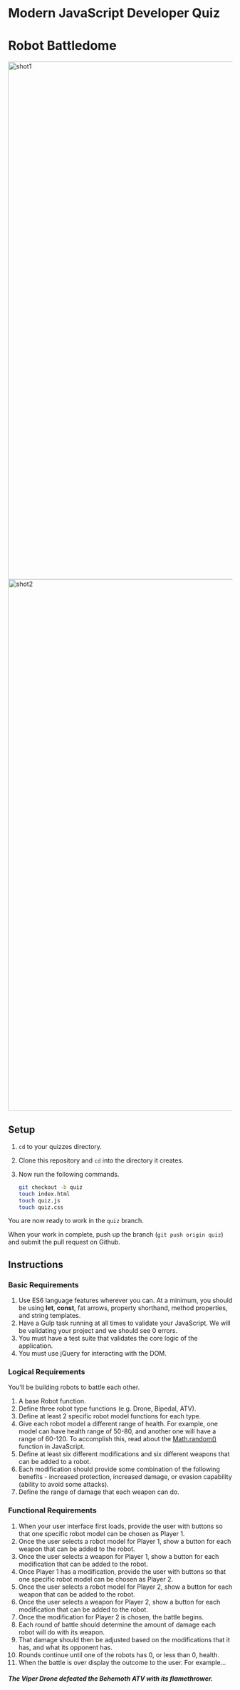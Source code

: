 # Modern JavaScript Developer Quiz
# Robot Battledome

<img width="1162" alt="shot1" src="https://cloud.githubusercontent.com/assets/16583776/15101673/2b471192-155b-11e6-9d60-d5ba453920fa.png">

<img width="1193" alt="shot2" src="https://cloud.githubusercontent.com/assets/16583776/15101693/893cbb1c-155b-11e6-8310-dcb9f57eacce.png">

## Setup

1. `cd` to your quizzes directory.
1. Clone this repository and `cd` into the directory it creates.
1. Now run the following commands.

    ```bash
    git checkout -b quiz
    touch index.html
    touch quiz.js
    touch quiz.css
    ```

You are now ready to work in the `quiz` branch.

When your work in complete, push up the branch (`git push origin quiz`) and submit the pull request on Github.

## Instructions

### Basic Requirements

1. Use ES6 language features wherever you can. At a minimum, you should be using **let**, **const**, fat arrows, property shorthand, method properties, and string templates.
1. Have a Gulp task running at all times to validate your JavaScript. We will be validating your project and we should see 0 errors.
1. You must have a test suite that validates the core logic of the application.
1. You must use jQuery for interacting with the DOM.

### Logical Requirements

You'll be building robots to battle each other.

1. A base Robot function.
1. Define three robot type functions (e.g. Drone, Bipedal, ATV).
1. Define at least 2 specific robot model functions for each type.
1. Give each robot model a different range of health. For example, one model can have health range of 50-80, and another one will have a range of 60-120. To accomplish this, read about the [Math.random()](https://developer.mozilla.org/en-US/docs/Web/JavaScript/Reference/Global_Objects/Math/random) function in JavaScript.
1. Define at least six different modifications and six different weapons that can be added to a robot.
1. Each modification should provide some combination of the following benefits - increased protection, increased damage, or evasion capability (ability to avoid some attacks).
1. Define the range of damage that each weapon can do. 

### Functional Requirements

1. When your user interface first loads, provide the user with buttons so that one specific robot model can be chosen as Player 1.
1. Once the user selects a robot model for Player 1, show a button for each weapon that can be added to the robot.
1. Once the user selects a weapon for Player 1, show a button for each modification that can be added to the robot.
1. Once Player 1 has a modification, provide the user with buttons so that one specific robot model can be chosen as Player 2.
1. Once the user selects a robot model for Player 2, show a button for each weapon that can be added to the robot.
1. Once the user selects a weapon for Player 2, show a button for each modification that can be added to the robot.
1. Once the modification for Player 2 is chosen, the battle begins.
1. Each round of battle should determine the amount of damage each robot will do with its weapon.
1. That damage should then be adjusted based on the modifications that it has, and what its opponent has.
1. Rounds continue until one of the robots has 0, or less than 0, health.
1. When the battle is over display the outcome to the user. For example...

##### The Viper Drone defeated the Behemoth ATV with its flamethrower.

















